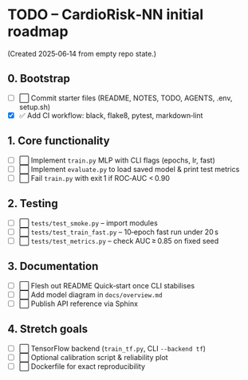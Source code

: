 # TODO – CardioRisk‑NN initial roadmap

(Created 2025‑06‑14 from empty repo state.)

## 0. Bootstrap

- [ ] ⬜ Commit starter files (README, NOTES, TODO, AGENTS, .env, setup.sh)
- [x] ✅ Add CI workflow: black, flake8, pytest, markdown‑lint

## 1. Core functionality

- [ ] ⬜ Implement `train.py` MLP with CLI flags (epochs, lr, fast)
- [ ] ⬜ Implement `evaluate.py` to load saved model & print test metrics
- [ ] ⬜ Fail `train.py` with exit 1 if ROC‑AUC < 0.90

## 2. Testing

- [ ] ⬜ `tests/test_smoke.py` – import modules
- [ ] ⬜ `tests/test_train_fast.py` – 10‑epoch fast run under 20 s
- [ ] ⬜ `tests/test_metrics.py` – check AUC ≥ 0.85 on fixed seed

## 3. Documentation

- [ ] ⬜ Flesh out README Quick‑start once CLI stabilises
- [ ] ⬜ Add model diagram in `docs/overview.md`
- [ ] ⬜ Publish API reference via Sphinx

## 4. Stretch goals

- [ ] ⬜ TensorFlow backend (`train_tf.py`, CLI `--backend tf`)
- [ ] ⬜ Optional calibration script & reliability plot
- [ ] ⬜ Dockerfile for exact reproducibility
